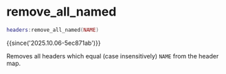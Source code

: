 # remove_all_named

```lua
headers:remove_all_named(NAME)
```

{{since('2025.10.06-5ec871ab')}}

Removes all headers which equal (case insensitively) `NAME` from the header map.

